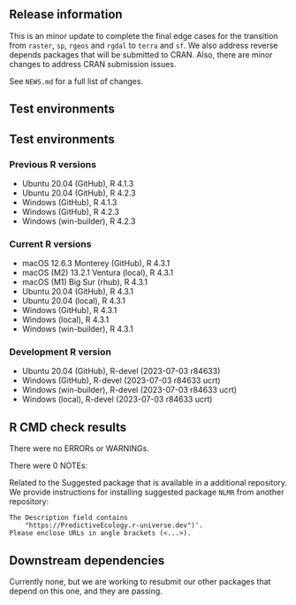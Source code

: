 ## Release information

This is an minor update to complete the final edge cases for the  transition from `raster`, `sp`, `rgeos` and `rgdal` to `terra` and `sf`. We also address reverse depends packages that will be submitted to CRAN. Also, there are minor changes to address CRAN submission issues.

See `NEWS.md` for a full list of changes.

## Test environments

## Test environments

### Previous R versions
* Ubuntu 20.04                 (GitHub), R 4.1.3
* Ubuntu 20.04                 (GitHub), R 4.2.3
* Windows                      (GitHub), R 4.1.3
* Windows                      (GitHub), R 4.2.3
* Windows                 (win-builder), R 4.2.3

### Current R versions
* macOS 12.6.3 Monterey        (GitHub), R 4.3.1
* macOS (M2) 13.2.1 Ventura     (local), R 4.3.1
* macOS (M1) Big Sur             (rhub), R 4.3.1
* Ubuntu 20.04                 (GitHub), R 4.3.1
* Ubuntu 20.04                  (local), R 4.3.1
* Windows                      (GitHub), R 4.3.1
* Windows                       (local), R 4.3.1
* Windows                 (win-builder), R 4.3.1

### Development R version
* Ubuntu 20.04                 (GitHub), R-devel (2023-07-03 r84633)
* Windows                      (GitHub), R-devel (2023-07-03 r84633 ucrt)
* Windows                 (win-builder), R-devel (2023-07-03 r84633 ucrt)
* Windows                       (local), R-devel (2023-07-03 r84633 ucrt)

## R CMD check results

There were no ERRORs or WARNINGs.

There were 0 NOTEs:

Related to the Suggested package that is available in a additional repository.
We provide instructions for installing suggested package `NLMR` from another repository:

    The Description field contains
        "https://PredictiveEcology.r-universe.dev")'.
    Please enclose URLs in angle brackets (<...>).

## Downstream dependencies

Currently none, but we are working to resubmit our other packages that depend on this one, and they are passing.
